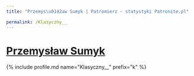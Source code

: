 ```yaml
---
title: "Przemys\u0142aw Sumyk | Patromierz - statystyki Patronite.pl"

permalink: /Klasyczny__
---
```


# [Przemysław Sumyk](https://patronite.pl/Klasyczny__)

{% include profile.md name="Klasyczny__" prefix="k" %}
